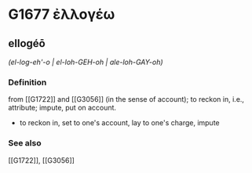 # G1677 ἐλλογέω

## ellogéō

_(el-log-eh'-o | el-loh-GEH-oh | ale-loh-GAY-oh)_

### Definition

from [[G1722]] and [[G3056]] (in the sense of account); to reckon in, i.e., attribute; impute, put on account.

- to reckon in, set to one's account, lay to one's charge, impute

### See also

[[G1722]], [[G3056]]

